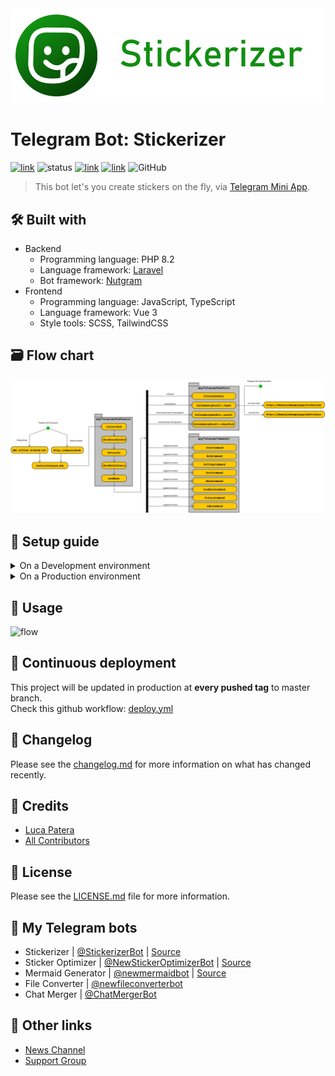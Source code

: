 <img src="./.assets/banner.png" alt="logo"/>

# Telegram Bot: Stickerizer

[![link](https://img.shields.io/badge/bot-%40StickerizerBot-blue)](https://t.me/StickerizerBot)
![status](https://img.shields.io/badge/status-online-green)
[![link](https://img.shields.io/badge/news-%40LKS93C-blue)](https://t.me/LKS93C)
[![link](https://img.shields.io/badge/support-%40Lukasss93Support-orange)](https://t.me/Lukasss93Support)
![GitHub](https://img.shields.io/github/license/Lukasss93/telegram-stickerizer)

> This bot let's you create stickers on the fly, via [Telegram Mini App](https://core.telegram.org/bots/webapps).

## 🛠 Built with

- Backend
  - Programming language: PHP 8.2
  - Language framework: [Laravel](https://github.com/laravel/laravel)
  - Bot framework: [Nutgram](https://github.com/nutgram/nutgram)
- Frontend
  - Programming language: JavaScript, TypeScript
  - Language framework: Vue 3
  - Style tools: SCSS, TailwindCSS

## 🗃️ Flow chart
![flow](.assets/flow/flow.png)

## 🚀 Setup guide

<details>
    <summary>On a Development environment</summary>

### 🛡 Requirements
- Docker
- Docker Compose
- GIT
- ngrok
- Telegram Bot Token

### 📦 Installation
1. Clone this repository
    ```bash
    git clone https://github.com/lukasss93/telegram-stickerizer.git
    ```
2. Enter in the project folder
    ```bash
    cd telegram-stickerizer
    ``` 
3. Run the docker containers
    ```bash
    docker-compose up -d
    ```
4. Enter in the container console
    ```bash
    docker exec -it telegram-stickerizer-app bash
    ```
5. Install dependencies
    ```bash
    composer install
    npm install
    ```
6. Init .env file
    ```bash
    composer run init-env
    ```
7. Edit the .env file
    - Set the `TELEGRAM_TOKEN` variable with your `bot token`
    - Set the `APP_URL` variable with your `ngrok url`
    - Set the `DB_HOST` variable with `db`
    - Set the `DB_DATABASE` variable with `botdb`
    - Set the `DB_USERNAME` variable with `botdb`
    - Set the `DB_PASSWORD` variable with `botdb`
8. Build frontend
    ```bash
    npm run build
    ```
9. Fix laravel permissions
    ```bash
    chmod -R 775 bootstrap/ storage/
    chown -R www-data:www-data bootstrap/ storage/
    ```
10. Initialize the database
    ```bash
    php artisan migrate:fresh
    php artisan db:seed --class="Database\Seeders\PacksSeeder"
    ```
11. Register bot commands
    ```bash
    php artisan nutgram:register-commands
    ```
12. Run ngrok (only for testing mini app)<br>
    Remember to set your ngrok token as specified [here](https://dashboard.ngrok.com/get-started/setup)<br>
    ⚠**️ You need to launch this command outside the container!**
    ```bash
    ngrok http 80 --hostname=yourdomain
    ```
13. Start the bot
    ```bash
    php artisan nutgram:run
    ```
</details>

<details>
    <summary>On a Production environment</summary>

### 🛡 Requirements
- Apache / nginx
- SSL support
- PHP ≥ 8.2 (with GD extension)
- MariaDB ≥ 10.2.3 or Postgresql ≥ 9.5
- NodeJS ≥ 16.0
- Crontab (to update cached statistics)
- GIT
- Telegram Bot Token

### 📦 Installation
- `cd <vhost-folder>`
- `git clone https://github.com/lukasss93/telegram-stickerizer.git .`
- `wget https://getcomposer.org/download/latest-2.x/composer.phar`
- `php composer.phar i`
- `npm i`
- `php composer.phar run init-env`
- Edit the `.env` file with your preferences
- `npm run build`
- `php artisan migrate --force --step`
- `php artisan db:seed --class="Database\Seeders\PacksSeeder" --force`
- `sudo chmod -R 775 bootstrap/ storage/`
- `sudo chown -R www-data:www-data bootstrap/ storage/`
- `php artisan optimize`
- Create a new cron: `* * * * * cd /path-to-your-project && php artisan schedule:run >> /dev/null 2>&1`
- `php artisan nutgram:register-commands`
- `php artisan nutgram:hook:set https://<domain>/hook`

</details>

## 🎢 Usage
![flow](.assets/usage.png)

## 🌠 Continuous deployment
This project will be updated in production at **every pushed tag** to master branch.<br>
Check this github workflow: [deploy.yml](.github/workflows/deploy.yml)

## 📃 Changelog
Please see the [changelog.md](changelog.md) for more information on what has changed recently.

## 🏅 Credits
- [Luca Patera](https://github.com/Lukasss93)
- [All Contributors](https://github.com/Lukasss93/telegram-stickerizer/contributors)

## 📖 License
Please see the [LICENSE.md](LICENSE.md) file for more information.

## 🤖 My Telegram bots
- Stickerizer | [@StickerizerBot](https://t.me/StickerizerBot) | [Source](https://github.com/Lukasss93/telegram-stickerizer)
- Sticker Optimizer | [@NewStickerOptimizerBot](https://t.me/NewStickerOptimizerBot) | [Source](https://github.com/Lukasss93/telegram-stickeroptimizer)
- Mermaid Generator | [@newmermaidbot](https://t.me/newmermaidbot) | [Source](https://github.com/Lukasss93/telegram-mermaid/)
- File Converter | [@newfileconverterbot](https://t.me/newfileconverterbot)
- Chat Merger | [@ChatMergerBot](https://t.me/ChatMergerBot)

## 🔗 Other links
- [News Channel](https://t.me/LKS93C)
- [Support Group](https://t.me/Lukasss93Support)
